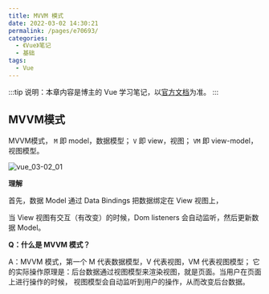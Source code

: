```yaml
---
title: MVVM 模式
date: 2022-03-02 14:30:21
permalink: /pages/e70693/
categories:
  - 《Vue》笔记
  - 基础
tags:
  - Vue
---
```


:::tip
说明：本章内容是博主的 Vue 学习笔记，以[官方文档](https://cn.vuejs.org/v2/guide/)为准。
:::

## MVVM模式

MVVM模式， `M` 即 model，数据模型； `V` 即 view，视图； `VM` 即 view-model，视图模型。

<!-- more -->
![vue_03-02_01](https://cdn.jsdelivr.net/gh/oliver556/image-hosting@master/20220302/vue_03-02_01.dfh2wv2dq0o.webp)

<img-desc :num="'0'" :title="'MVVM 视图模型'" />

**理解**

首先，数据 Model 通过 Data Bindings 把数据绑定在 View 视图上，

当 View 视图有交互（有改变）的时候，Dom listeners 会自动监听，然后更新数据 Model。

**Q：什么是 MVVM 模式？**

A：MVVM 模式，第一个 M 代表数据模型，V 代表视图，VM 代表视图模型；
它的实际操作原理是：后台数据通过视图模型来渲染视图，就是页面。当用户在页面上进行操作的时候，
视图模型会自动监听到用户的操作，从而改变后台数据。
